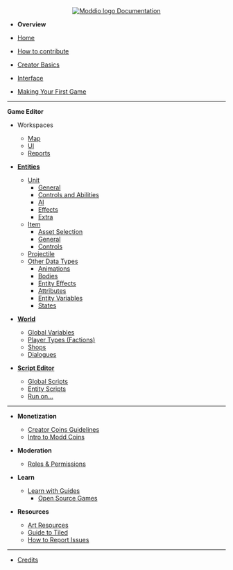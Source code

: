 <!-- docs/_sidebar.md -->

<center>
<a href="https://docs.modd.io">
  <img src="https://www.modd.io/_next/static/media/logo.08e05f95.svg" alt="Moddio logo" style="margin-right: auto;">
  Documentation
</a>
</center>


<!-- markdownlint-disable-next-line MD041 -->
* **Overview**

* [Home](/)
* [How to contribute](how-to-contribute.md)
* [Creator Basics](/overview/overview.md)
* [Interface](overview/interface.md)
* [Making Your First Game](first-game/first-game-tutorial.md)
---
**Game Editor**

  * Workspaces
    * [Map](workspaces/map-editor.md)
    * [UI](workspaces/UI-editor.md)
    * [Reports](workspaces/reports.md)

* **[Entities](using-scripts/entity-types/entity-types.md)**
  * [Unit](using-scripts/entity-types/unit.md)
    * [General](using-scripts/entity-types/unit?id=general)
    * [Controls and Abilities](using-scripts/entity-types/unit?id=controls-and-abilities)
    * [AI](using-scripts/entity-types/unit?id=ai)
    * [Effects](using-scripts/entity-types/unit?id=effects)      
    * [Extra](using-scripts/entity-types/unit?id=extra)
  * [Item](using-scripts/entity-types/item.md)
    * [Asset Selection](using-scripts/entity-types/item?id=asset-selection)
    * [General](using-scripts/entity-types/item?id=general)
    * [Controls](using-scripts/entity-types/item?id=controls)
  * [Projectile](using-scripts/entity-types/projectile.md)
  * [Other Data Types](using-scripts/animations/animations.md)
    * [Animations](using-scripts/animations/animations.md)
    * [Bodies](using-scripts/bodies/bodies.md)
    * [Entity Effects](using-scripts/entity-effects/entity-effects.md)
    * [Attributes](using-scripts/attributes/attributes.md)
    * [Entity Variables](using-scripts/entity-variables/entity-variables.md)
    * [States](using-scripts/states/states.md)
* **[World](using-scripts/world/world.md)**
  * [Global Variables](using-scripts/world/global-variables.md)
  * [Player Types (Factions)](using-scripts/world/player-types.md)
  * [Shops](using-scripts/world/shops.md)
  * [Dialogues](using-scripts/world/dialogues.md)

* **[Script Editor](using-scripts/script-editor/script-editor.md)**
  * [Global Scripts](using-scripts/script-editor/script-editor.md)
  * [Entity Scripts](using-scripts/script-editor/entity-scripts.md)
  * [Run on...](using-scripts/script-editor/run-on.md)

---

* **Monetization**
  * [Creator Coins Guidelines](creator-coin-guideline.md)
  * [Intro to Modd Coins](monetization/intro-to-coins.md)

* **Moderation**
  * [Roles & Permissions](moderation/roles.md)

* **Learn**
  * [Learn with Guides](guides/guides.md)
    * [Open Source Games](guides/open-source.md)

* **Resources**
  * [Art Resources](more-resources/art-links.md)
  * [Guide to Tiled](more-resources/tiled.md)
  * [How to Report Issues](more-resources/report-issues.md)

---

* [Credits](credits.md)
